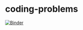 # coding-problems
[![Binder](https://mybinder.org/badge_logo.svg)](https://mybinder.org/v2/gh/aminbenarieb/coding-problems/HEAD)





